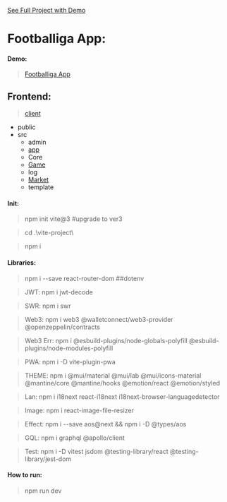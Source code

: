 [See Full Project with Demo](https://github.com/barkand/Gatsby_Footballiga)

# Footballiga App:

#### Demo:

> [Footballiga App](https://app.footballiga.com)

## Frontend:

> [client](https://github.com/barkand/Vite_Template)

- public
- src
  - admin
  - [app](https://github.com/barkand/Vite_Footballiga_App)
  - Core
  - [Game](https://github.com/barkand/Vite_Footballiga_Game)
  - log
  - [Market](https://github.com/barkand/Vite_Market)
  - template

#### Init:

> npm init vite@3 #upgrade to ver3

> cd .\vite-project\

> npm i

#### Libraries:

> npm i --save react-router-dom ##dotenv

> JWT: npm i jwt-decode

> SWR: npm i swr

> Web3: npm i web3 @walletconnect/web3-provider @openzeppelin/contracts

> Web3 Err: npm i @esbuild-plugins/node-globals-polyfill @esbuild-plugins/node-modules-polyfill

> PWA: npm i -D vite-plugin-pwa

> THEME: npm i @mui/material @mui/lab @mui/icons-material @mantine/core @mantine/hooks @emotion/react @emotion/styled

> Lan: npm i i18next react-i18next i18next-browser-languagedetector

> Image: npm i react-image-file-resizer

> Effect: npm i --save aos@next && npm i -D @types/aos

> GQL: npm i graphql @apollo/client

> Test: npm i -D vitest jsdom @testing-library/react @testing-library/jest-dom

#### How to run:

> npm run dev
